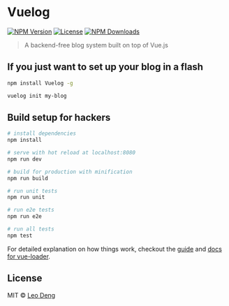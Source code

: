 # Vuelog

[![NPM Version](https://img.shields.io/npm/v/vuelog.svg?style=flat)](https://www.npmjs.com/package/vuelog) 
[![License](https://img.shields.io/npm/l/vuelog.svg?style=flat)](https://www.npmjs.com/package/vuelog) 
[![NPM Downloads](https://img.shields.io/npm/dm/vuelog.svg?style=flat)](https://www.npmjs.com/package/vuelog) 

> A backend-free blog system built on top of Vue.js

## If you just want to set up your blog in a flash

```bash
npm install Vuelog -g

vuelog init my-blog
```

## Build setup for hackers

``` bash
# install dependencies
npm install

# serve with hot reload at localhost:8080
npm run dev

# build for production with minification
npm run build

# run unit tests
npm run unit

# run e2e tests
npm run e2e

# run all tests
npm test
```

For detailed explanation on how things work, checkout the [guide](https://github.com/vuejs-templates/webpack#vue-webpack-boilerplate) and [docs for vue-loader](http://vuejs.github.io/vue-loader).

## License

MIT © [Leo Deng](https://myst729.github.io/)
